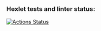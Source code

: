 ### Hexlet tests and linter status:
[![Actions Status](https://github.com/webthebest23/frontend-project-lvl1/workflows/hexlet-check/badge.svg)](https://github.com/webthebest23/frontend-project-lvl1/actions)